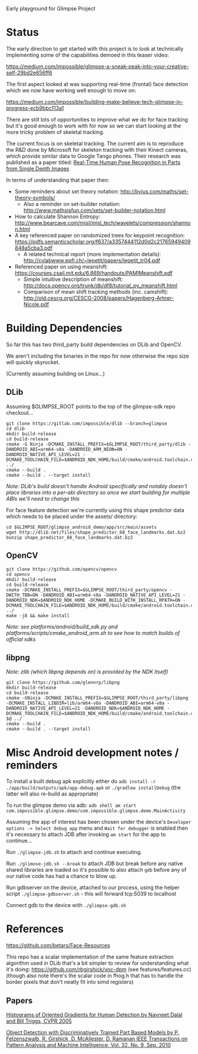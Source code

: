 Early playground for Glimpse Project

# Status

The early direction to get started with this project is to look at technically
implementing some of the capabilities demoed in this teaser video:

https://medium.com/impossible/glimpse-a-sneak-peak-into-your-creative-self-29bd2e656ff6

The first aspect looked at was supporting real-time (frontal) face detection
which we now have working well enough to move on:

https://medium.com/impossible/building-make-believe-tech-glimpse-in-progress-ecb9bbc113a1

There are still lots of opportunities to improve what we do for face tracking
but it's good enough to work with for now so we can start looking at the more
tricky problem of skeletal tracking.

The current focus is on skeletal tracking. The current aim is to reproduce the
R&D done by Microsoft for skeleton tracking with their Kinect cameras, which
provide similar data to Google Tango phones. Their research was published as a paper titled: [Real-Time Human Pose Recognition in Parts from Single Depth Images](https://www.microsoft.com/en-us/research/wp-content/uploads/2016/02/BodyPartRecognition.pdf)

In terms of understanding that paper then:

* Some reminders about set theory notation: http://byjus.com/maths/set-theory-symbols/
    * Also a reminder on set-builder notation: http://www.mathsisfun.com/sets/set-builder-notation.html
* How to calculate Shannon Entropy: http://www.bearcave.com/misl/misl_tech/wavelets/compression/shannon.html
* A key referenced paper on randomized trees for keypoint recognition: https://pdfs.semanticscholar.org/f637/a3357444112d0d2c21765949409848a5cba3.pdf
    * A related technical report (more implementation details): http://cvlabwww.epfl.ch/~lepetit/papers/lepetit_tr04.pdf
* Referenced paper on using meanshift: https://courses.csail.mit.edu/6.869/handouts/PAMIMeanshift.pdf
    * Simple intuitive description of meanshift: http://docs.opencv.org/trunk/db/df8/tutorial_py_meanshift.html
    * Comparison of mean shift tracking methods (inc. camshift): http://old.cescg.org/CESCG-2008/papers/Hagenberg-Artner-Nicole.pdf


# Building Dependencies

So far this has two third_party build dependencies on DLib and OpenCV.

We aren't including the binaries in the repo for now otherwise the repo size
will quickly skyrocket.

(Currently assuming building on Linux...)


## DLib
Assuming $GLIMPSE_ROOT points to the top of the glimpse-sdk repo checkout...

```
git clone https://gitlab.com/impossible/dlib --branch=glimpse
cd dlib
mkdir build-release
cd build-release
cmake -G Ninja -DCMAKE_INSTALL_PREFIX=$GLIMPSE_ROOT/third_party/dlib -DANDROID_ABI=arm64-v8a -DANDROID_ARM_NEON=ON -DANDROID_NATIVE_API_LEVEL=21 -DCMAKE_TOOLCHAIN_FILE=$ANDROID_NDK_HOME/build/cmake/android.toolchain.cmake ../
cmake --build .
cmake --build . --target install
```
*Note: DLib's build doesn't handle Android specifically and notably doesn't
place libraries into a per-abi directory so once we start building for multiple
ABIs we'll need to change this*

For face feature detection we're currently using this shape predictor data
which needs to be placed under the assets/ directory:
```
cd $GLIMPSE_ROOT/glimpse_android_demo/app/src/main/assets
wget http://dlib.net/files/shape_predictor_68_face_landmarks.dat.bz2
bunzip shape_predictor_68_face_landmarks.dat.bz2
```

## OpenCV
```
git clone https://github.com/opencv/opencv
cd opencv
mkdir build-release
cd build-release
cmake -DCMAKE_INSTALL_PREFIX=$GLIMPSE_ROOT/third_party/opencv -DWITH_TBB=ON -DANDROID_ABI=arm64-v8a -DANDROID_NATIVE_API_LEVEL=21 -DANDROID_NDK=$ANDROID_NDK_HOME -DCMAKE_BUILD_WITH_INSTALL_RPATH=ON -DCMAKE_TOOLCHAIN_FILE=$ANDROID_NDK_HOME/build/cmake/android.toolchain.cmake ../
make -j8 && make install
```
*Note: see platforms/android/build_sdk.py and
platforms/scripts/cmake_android_arm.sh to see how to match builds of official
sdks*


## libpng
*Note: zlib (which libpng depends on) is provided by the NDK itself)*
```
git clone https://github.com/glennrp/libpng
mkdir build-release
cd build-release
cmake -GNinja -DCMAKE_INSTALL_PREFIX=$GLIMPSE_ROOT/third_party/libpng -DCMAKE_INSTALL_LIBDIR=lib/arm64-v8a -DANDROID_ABI=arm64-v8a -DANDROID_NATIVE_API_LEVEL=21 -DANDROID_NDK=$ANDROID_NDK_HOME -DCMAKE_TOOLCHAIN_FILE=$ANDROID_NDK_HOME/build/cmake/android.toolchain.cmake $@ ../
cmake --build .
cmake --build . --target install
```

# Misc Android development notes / reminders

To install a built debug apk explicitly either do `adb install -r
./app/build/outputs/apk/app-debug.apk` or `./gradlew installDebug` (the latter
will also re-build as appropriate)

To run the glimpse demo via adb:
`adb shell am start com.impossible.glimpse.demo/com.impossible.glimpse.demo.MainActivity`

Assuming the app of interest has been chosen under the device's
`Developer options -> Select debug app` menu and `Wait for debugger` is enabled
then it's necessary to attach JDB after invoking `am start` for the app to
continue...

Run `./glimpse-jdb.sh` to attach and continue executing.

Run `./glimose-jdb.sh --break` to attach JDB but break before any native shared
libraries are loaded so it's possible to also attach `gdb` before any of our
native code has had a chance to blow up.

Run gdbserver on the device, attached to our process, using the helper script
`./glimpse-gdbserver.sh` - this will forward tcp:5039 to localhost

Connect gdb to the device with `./glimpse-gdb.sh`


# References

https://github.com/betars/Face-Resources


This repo has a scalar implementation of the same feature extraction algorithm used
in DLib that's a bit simpler to review for understanding what it's doing:
https://github.com/rbgirshick/voc-dpm (see features/features.cc) (though also
note there's the scalar code in fhog.h that has to handle the border pixels that
don't neatly fit into simd registers)

## Papers

[Histograms of Oriented Gradients for Human Detection by Navneet Dalal and Bill Triggs, CVPR 2005](http://vc.cs.nthu.edu.tw/home/paper/codfiles/hkchiu/201205170946/Histograms%20of%20Oriented%20Gradients%20for%20Human%20Detection.pdf)

[Object Detection with Discriminatively Trained Part Based Models by P. Felzenszwalb, R. Girshick, D. McAllester, D. Ramanan IEEE Transactions on Pattern Analysis and Machine Intelligence, Vol. 32, No. 9, Sep. 2010](https://cs.brown.edu/~pff/papers/lsvm-pami.pdf)
